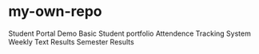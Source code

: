 # my-own-repo
Student Portal Demo
Basic Student portfolio
Attendence Tracking System
Weekly Text Results
Semester Results
